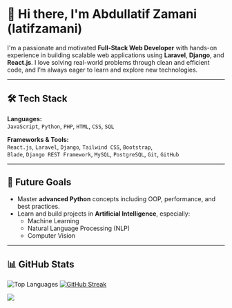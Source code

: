 # 👋 Hi there, I'm Abdullatif Zamani (latifzamani)

I'm a passionate and motivated **Full-Stack Web Developer** with hands-on experience in building scalable web applications using **Laravel**, **Django**, and **React.js**. I love solving real-world problems through clean and efficient code, and I’m always eager to learn and explore new technologies.


---

## 🛠️ Tech Stack

**Languages:**  
`JavaScript`, `Python`, `PHP`, `HTML`, `CSS`, `SQL`

**Frameworks & Tools:**  
`React.js`, `Laravel`, `Django`, `Tailwind CSS`, `Bootstrap`,  
`Blade`, `Django REST Framework`, `MySQL`, `PostgreSQL`, `Git`, `GitHub`

---

## 🎯 Future Goals

- Master **advanced Python** concepts including OOP, performance, and best practices.
- Learn and build projects in **Artificial Intelligence**, especially:
  - Machine Learning
  - Natural Language Processing (NLP)
  - Computer Vision

---

## 📊 GitHub Stats

![Top Languages](https://github-readme-stats.vercel.app/api/top-langs/?username=latifzamani&layout=compact&theme=radical)
[![GitHub Streak](https://streak-stats.demolab.com?user=latifzamani&theme=radical)](https://git.io/streak-stats)

![](https://komarev.com/ghpvc/?username=latifzamani&color=blueviolet)

